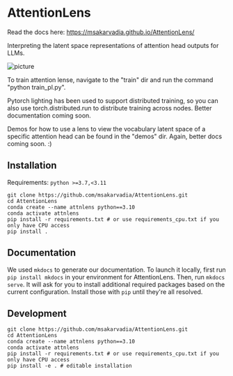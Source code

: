 # AttentionLens
Read the docs here: https://msakarvadia.github.io/AttentionLens/

Interpreting the latent space representations of attention head outputs for LLMs.

![picture](https://drive.google.com/uc?export=view&id=1Xw_Yo6v4wtCFKaJpsOujOo1J6XWu9GqF)

To train attention lense, navigate to the "train" dir and run the command "python train_pl.py".

Pytorch lighting has been used to support distributed training,  so you can also use torch.distributed.run <args> to distribute training across nodes. Better documentation coming soon.


Demos for how to use a lens to view the vocabulary latent space of a specific attention head can be found in the "demos" dir. Again, better docs coming soon. :)

## Installation

Requirements: 
`python >=3.7,<3.11`

```
git clone https://github.com/msakarvadia/AttentionLens.git
cd AttentionLens
conda create --name attnlens python==3.10
conda activate attnlens
pip install -r requirements.txt # or use requirements_cpu.txt if you only have CPU access
pip install .
```

## Documentation
We used `mkdocs` to generate our documentation. To launch it locally, first run `pip install mkdocs` in your environment for AttentionLens. Then, run `mkdocs serve`.
It will ask for you to install additional required packages based on the current configuration. Install those with `pip` until they're all resolved.

## Development
```
git clone https://github.com/msakarvadia/AttentionLens.git
cd AttentionLens
conda create --name attnlens python==3.10
conda activate attnlens
pip install -r requirements.txt # or use requirements_cpu.txt if you only have CPU access
pip install -e . # editable installation
```
